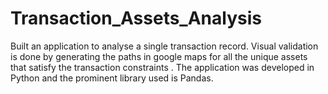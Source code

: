 # Transaction_Assets_Analysis
Built an application to analyse a single transaction record. Visual validation is done by generating the paths in google maps for all the unique assets that satisfy the transaction constraints . The application was developed in Python and the prominent library used is Pandas. 
